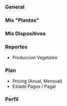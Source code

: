 ### General
### Mis "Plantas"
### Mis Dispositivos
### Reportes
 - Produccion Vegetales
### Plan
 - Pricing (Anual, Mensual)
 - Estado Pagos / Pagar
### Perfil
